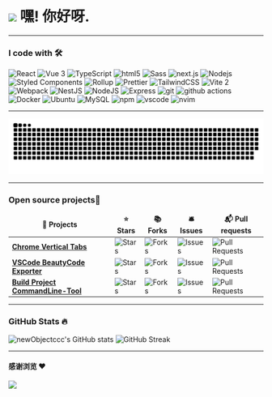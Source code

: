 <h1><img src="https://emojis.slackmojis.com/emojis/images/1531849430/4246/blob-sunglasses.gif?1531849430" width="30"/> 嘿! 你好呀.</h1>


-----------------------------------------------------------------------

### I code with 🛠️

<span>
  <img alt="React" src="https://img.shields.io/badge/-React-45b8d8?style=flat-square&logo=react&logoColor=white" />
  <img alt="Vue 3" src="https://img.shields.io/badge/-Vue-5BA17F?style=flat-square&logo=vue.js&logoColor=white" /> 
  <img alt="TypeScript" src="https://img.shields.io/badge/-TypeScript-007ACC?style=flat-square&logo=typescript&logoColor=white" />
  <img alt="html5" src="https://img.shields.io/badge/-HTML5-E34F26?style=flat-square&logo=html5&logoColor=white" />
  <img alt="Sass" src="https://img.shields.io/badge/-Sass-CC6699?style=flat-square&logo=sass&logoColor=white" />
  <img alt="next.js" src="https://img.shields.io/badge/-Next.js-000000?style=flat-square&logo=next.js&logoColor=white" />
  <img alt="Nodejs" src="https://img.shields.io/badge/-Nodejs-43853d?style=flat-square&logo=Node.js&logoColor=white" />
  <img alt="Styled Components" src="https://img.shields.io/badge/-Styled_Components-db7092?style=flat-square&logo=styled-components&logoColor=white" />
  <img alt="Rollup" src="https://img.shields.io/badge/-Rollup-EC4A3F?style=flat-square&logo=rollup.js&logoColor=white" />
  <img alt="Prettier" src="https://img.shields.io/badge/-Prettier-F7B93E?style=flat-square&logo=prettier&logoColor=white" />
  <img alt="TailwindCSS" src="https://img.shields.io/badge/-tailwindcss-50B3D0?style=flat-square&logo=tailwindcss&logoColor=white" />
  <img alt="Vite 2" src="https://img.shields.io/badge/-Vite-81A3F9?style=flat-square&logo=vite&logoColor=white" />
  <img alt="Webpack" src="https://img.shields.io/badge/-Webpack-8DD6F9?style=flat-square&logo=webpack&logoColor=white" />
  <img alt="NestJS" src="https://img.shields.io/badge/-NestJS-ea2845?style=flat-square&logo=nestjs&logoColor=white" />
  <img alt="NodeJS" src="https://img.shields.io/badge/-NodeJS-43853d?style=flat-square&logo=Node.js&logoColor=white" />
  <img alt="Express" src="https://img.shields.io/badge/-express-13aa52?style=flat-square&logo=express&logoColor=white" />
  <img alt="git" src="https://img.shields.io/badge/-Git-F05032?style=flat-square&logo=git&logoColor=white" />
  <img alt="github actions" src="https://img.shields.io/badge/-Github_Actions-2088FF?style=flat-square&logo=github-actions&logoColor=white" />
  <img alt="Docker" src="https://img.shields.io/badge/-Docker-46a2f1?style=flat-square&logo=docker&logoColor=white" />
  <img alt="Ubuntu" src="https://img.shields.io/badge/-Ubuntu-DB652A?style=flat-square&logo=ubuntu&logoColor=white" />
  <img alt="MySQL" src="https://img.shields.io/badge/MySQL-%2300f.svg?logo=mysql&amp;logoColor=white">
  <img alt="npm" src="https://img.shields.io/badge/-NPM-CB3837?style=flat-square&logo=npm&logoColor=white" />
  <img alt="vscode" src="https://img.shields.io/badge/Visual%20Studio%20Code-blue?style=flat-square&logo=visual-studio-code&logoColor=ffffff" />
  <img alt="nvim" src="https://img.shields.io/badge/NeoVim-649047?style=flat-square&logo=neovim&logoColor=ffffff" />
</span>

-----------------------------------------------------------------------

<picture>
  <source media="(prefers-color-scheme: dark)" srcset="https://raw.githubusercontent.com/newObjectccc/newObjectccc/output/github-contribution-grid-snake-dark.svg">
  <source media="(prefers-color-scheme: light)" srcset="https://raw.githubusercontent.com/newObjectccc/newObjectccc/output/github-contribution-grid-snake.svg">
  <img alt="github contribution grid snake animation" src="https://raw.githubusercontent.com/newObjectccc/newObjectccc/output/github-contribution-grid-snake.svg">
</picture>

-----------------------------------------------------------------------

<h3>Open source projects🎁</h3>
<table>
  <thead align="center">
    <tr border: none;>
      <td><b>🎁 Projects</b></td>
      <td><b>⭐ Stars</b></td>
      <td><b>📚 Forks</b></td>
      <td><b>🛎 Issues</b></td>
      <td><b>📬 Pull requests</b></td>
    </tr>
  </thead>
  <tbody>
    <tr>
      <td><a href="https://github.com/newObjectccc/vtabs"><b>Chrome Vertical Tabs</b></a></td>
      <td><img alt="Stars" src="https://img.shields.io/github/stars/newObjectccc/vtabs?style=flat-square&labelColor=343b41"/></td>
      <td><img alt="Forks" src="https://img.shields.io/github/forks/newObjectccc/vtabs?style=flat-square&labelColor=343b41"/></td>
      <td><img alt="Issues" src="https://img.shields.io/github/issues/newObjectccc/vtabs?style=flat-square&labelColor=343b41"/></td>
      <td><img alt="Pull Requests" src="https://img.shields.io/github/issues-pr/newObjectccc/vtabs?style=flat-square&labelColor=343b41"/></td>
    </tr>
	  <tr>
      <td><a href="https://github.com/newObjectccc/beautyCode"><b>VSCode BeautyCode Exporter</b></a></td>
      <td><img alt="Stars" src="https://img.shields.io/github/stars/newObjectccc/beautyCode?style=flat-square&labelColor=343b41"/></td>
      <td><img alt="Forks" src="https://img.shields.io/github/forks/newObjectccc/beautyCode?style=flat-square&labelColor=343b41"/></td>
      <td><img alt="Issues" src="https://img.shields.io/github/issues/newObjectccc/beautyCode?style=flat-square&labelColor=343b41"/></td>
      <td><img alt="Pull Requests" src="https://img.shields.io/github/issues-pr/newObjectccc/beautyCode?style=flat-square&labelColor=343b41"/></td>
    </tr>
    <tr>
      <td><a href="https://github.com/newObjectccc/bup"><b>Build Project CommandLine-Tool</b></a></td>
      <td><img alt="Stars" src="https://img.shields.io/github/stars/newObjectccc/bup?style=flat-square&labelColor=343b41"/></td>
      <td><img alt="Forks" src="https://img.shields.io/github/forks/newObjectccc/bup?style=flat-square&labelColor=343b41"/></td>
      <td><img alt="Issues" src="https://img.shields.io/github/issues/newObjectccc/bup?style=flat-square&labelColor=343b41"/></td>
      <td><img alt="Pull Requests" src="https://img.shields.io/github/issues-pr/newObjectccc/bup?style=flat-square&labelColor=343b41"/></td>
    </tr>
  </tbody>
</table>

-----------------------------------------------------------------------

### GitHub Stats 🔥

![newObjectccc's GitHub stats](https://github-readme-stats.vercel.app/api?username=newObjectccc&show_icons=true&theme=radical&layout=compact&card_width=410)
![GitHub Streak](https://github-readme-streak-stats.herokuapp.com/?user=newObjectccc&theme=radical&layout=compact&card_width=400)

-----------------------------------------------------------------------
#### 感谢浏览 :heart:

<img src="https://profile-counter.glitch.me/newObjectccc/count.svg">  
